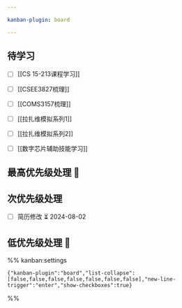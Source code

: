 ```yaml
---

kanban-plugin: board

---
```


## 待学习

- [ ] [[CS 15-213课程学习]]
- [ ] [[CSEE3827梳理]]
- [ ] [[COMS3157梳理]]
- [ ] [[拉扎维模拟系列1]]
- [ ] [[拉扎维模拟系列2]]
- [ ] [[数字芯片辅助技能学习]]


## 最高优先级处理 🔺



## 次优先级处理

- [ ] 简历修改 ⏳ 2024-08-02


## 低优先级处理 🔽





%% kanban:settings
```
{"kanban-plugin":"board","list-collapse":[false,false,false,false,false,false,false],"new-line-trigger":"enter","show-checkboxes":true}
```
%%